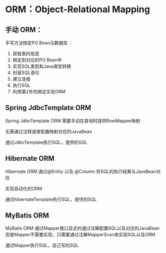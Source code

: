 # ORM：Object-Relational Mapping



## 手动 ORM：
手写方法绑定PO Bean与数据库 ：
1. 获取表的信息
2. 绑定到对应的PO Bean中
3. 实现SQL类型和Java类型转换
4. 封装SQL语句
6. 建立连接
7. 执行SQL
8. 利用第2步的绑定实现ORM

## Spring JdbcTemplate ORM
Spring JdbcTemplate ORM 需要手动在查询时提供RowMapper映射

无需通过注释或者配置映射对应的JavaBean

通过JdbcTemplate执行SQL，提供的SQL

## Hibernate ORM

Hibernate ORM 通过@Entity 以及 @Column 将SQL的执行结果与JavaBean对应

实现自动化的ORM

通过hibernateTemplate执行SQL，提供的SQL

## MyBatis ORM
MyBatis ORM 通过Mapper接口显式的通过注解配置SQL以及对应的JavaBean
但是Mapper不需要实现，只需要通过注解MapperScan来实现SQL以及ORM

通过Mapper执行SQL，自己写的SQL
